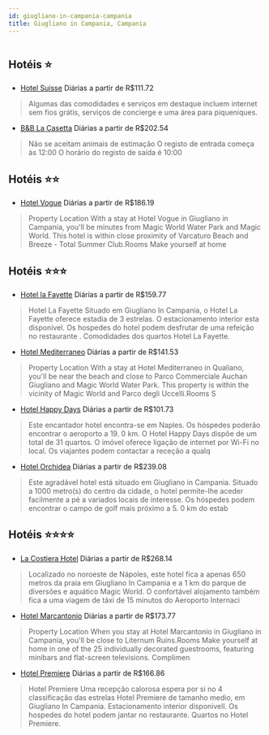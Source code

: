 ```yaml
---
id: giugliano-in-campania-campania
title: Giugliano in Campania, Campania
---
```


<center><img src="https://assets.cosmos-data.com/1/021c1f3ee57e5f113a119091ba70870c/529923.jpg" alt="" /></center>


## Hotéis ⭐️

-    [Hotel Suisse](https://www.hurb.com/aud/https://www.hurb.com/hoteis/giugliano-in-campania/hotel-suisse-JNP-JP00058C?cmp=18055) Diárias a partir de R$111.72
   > Algumas das comodidades e serviços em destaque incluem internet sem fios grátis, serviços de concierge e uma área para piqueniques.
-    [B&B La Casetta](https://www.hurb.com/aud/https://www.hurb.com/hoteis/giugliano-in-campania/b-b-la-casetta-JNP-JP00991B?cmp=18055) Diárias a partir de R$202.54
   > Não se aceitam animais de estimação  O registo de entrada começa às 12:00  O horário do registo de saída é 10:00

## Hotéis ⭐️⭐️

-    [Hotel Vogue](https://www.hurb.com/aud/https://www.hurb.com/hoteis/giugliano-in-campania/hotel-vogue-JNP-JP687717?cmp=18055) Diárias a partir de R$186.19
   > Property Location With a stay at Hotel Vogue in Giugliano in Campania, you&apos;ll be minutes from Magic World Water Park and Magic World.  This hotel is within close proximity of Varcaturo Beach and Breeze - Total Summer Club.Rooms Make yourself at home 

## Hotéis ⭐️⭐️⭐️

-    [Hotel la Fayette](https://www.hurb.com/aud/https://www.hurb.com/hoteis/giugliano-in-campania/hotel-la-fayette-JNP-JP323445?cmp=18055) Diárias a partir de R$159.77
   > Hotel La Fayette Situado em Giugliano In Campania, o Hotel La Fayette oferece estadia de 3 estrelas. O estacionamento interior esta disponivel. Os hospedes do hotel podem desfrutar de uma refeição no restaurante . Comodidades dos quartos Hotel La Fayette.
-    [Hotel Mediterraneo](https://www.hurb.com/aud/https://www.hurb.com/hoteis/giugliano-in-campania/hotel-mediterraneo-JNP-JP514176?cmp=18055) Diárias a partir de R$141.53
   > Property Location With a stay at Hotel Mediterraneo in Qualiano, you&apos;ll be near the beach and close to Parco Commerciale Auchan Giugliano and Magic World Water Park.  This property is within the vicinity of Magic World and Parco degli Uccelli.Rooms S
-    [Hotel Happy Days](https://www.hurb.com/aud/https://www.hurb.com/hoteis/giugliano-in-campania/hotel-happy-days-JNP-JP133375?cmp=18055) Diárias a partir de R$101.73
   > Este encantador hotel encontra-se em Naples. Os hóspedes poderão encontrar o aeroporto a 19. 0 km. O Hotel Happy Days dispõe de um total de 31 quartos. O imóvel oferece ligação de internet por Wi-Fi no local. Os viajantes podem contactar a receção a qualq
-    [Hotel Orchidea](https://www.hurb.com/aud/https://www.hurb.com/hoteis/giugliano-in-campania/hotel-orchidea-JNP-JP497318?cmp=18055) Diárias a partir de R$239.08
   > Este agradável hotel está situado em Giugliano in Campania. Situado a 1000 metro(s) do centro da cidade, o hotel permite-lhe aceder facilmente a pé a variados locais de interesse. Os hóspedes podem encontrar o campo de golf mais próximo a 5. 0 km do estab

## Hotéis ⭐️⭐️⭐️⭐️

-    [La Costiera Hotel](https://www.hurb.com/aud/https://www.hurb.com/hoteis/giugliano-in-campania/la-costiera-hotel-JNP-JP039492?cmp=18055) Diárias a partir de R$268.14
   > Localizado no noroeste de Nápoles, este hotel fica a apenas 650 metros da praia em Giugliano In Campania e a 1 km do parque de diversões e aquático Magic World. O confortável alojamento também fica a uma viagem de táxi de 15 minutos do Aeroporto Internaci
-    [Hotel Marcantonio](https://www.hurb.com/aud/https://www.hurb.com/hoteis/giugliano-in-campania/hotel-marcantonio-JNP-JP220848?cmp=18055) Diárias a partir de R$173.77
   > Property Location When you stay at Hotel Marcantonio in Giugliano in Campania, you&apos;ll be close to Liternum Ruins.Rooms Make yourself at home in one of the 25 individually decorated guestrooms, featuring minibars and flat-screen televisions. Complimen
-    [Hotel Premiere](https://www.hurb.com/aud/https://www.hurb.com/hoteis/giugliano-in-campania/hotel-premiere-JNP-JP151921?cmp=18055) Diárias a partir de R$166.86
   > Hotel Premiere Uma recepção calorosa espera por si no 4 classificação das estrelas Hotel Premiere de tamanho medio, em Giugliano In Campania. Estacionamento interior disponivell. Os hospedes do hotel podem jantar no restaurante. Quartos no Hotel Premiere.
